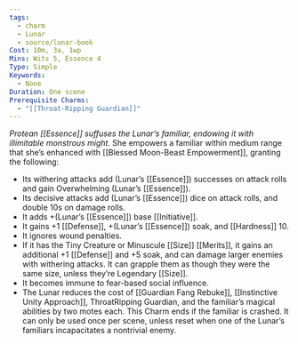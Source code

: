 ```yaml
---
tags:
  - charm
  - Lunar
  - source/lunar-book
Cost: 10m, 3a, 1wp
Mins: Wits 5, Essence 4
Type: Simple
Keywords:
  - None
Duration: One scene
Prerequisite Charms:
  - "[[Throat-Ripping Guardian]]"
---
```

*Protean [[Essence]] suffuses the Lunar’s familiar, endowing it with illimitable monstrous might.*
She empowers a familiar within medium range that she’s enhanced with [[Blessed Moon-Beast Empowerment]], granting the following: 
- Its withering attacks add (Lunar’s [[Essence]]) successes on attack rolls and gain Overwhelming (Lunar’s [[Essence]]). 
- Its decisive attacks add (Lunar’s [[Essence]]) dice on attack rolls, and double 10s on damage rolls. 
- It adds +(Lunar’s [[Essence]]) base [[Initiative]]. 
- It gains +1 [[Defense]], +(Lunar’s [[Essence]]) soak, and [[Hardness]] 10. 
- It ignores wound penalties. 
- If it has the Tiny Creature or Minuscule [[Size]] [[Merits]], it gains an additional +1 [[Defense]] and +5 soak, and can damage larger enemies with withering attacks. It can grapple them as though they were the same size, unless they’re Legendary [[Size]]. 
- It becomes immune to fear-based social influence. 
- The Lunar reduces the cost of [[Guardian Fang Rebuke]], [[Instinctive Unity Approach]], ThroatRipping Guardian, and the familiar’s magical abilities by two motes each. This Charm ends if the familiar is crashed. It can only be used once per scene, unless reset when one of the Lunar’s familiars incapacitates a nontrivial enemy.